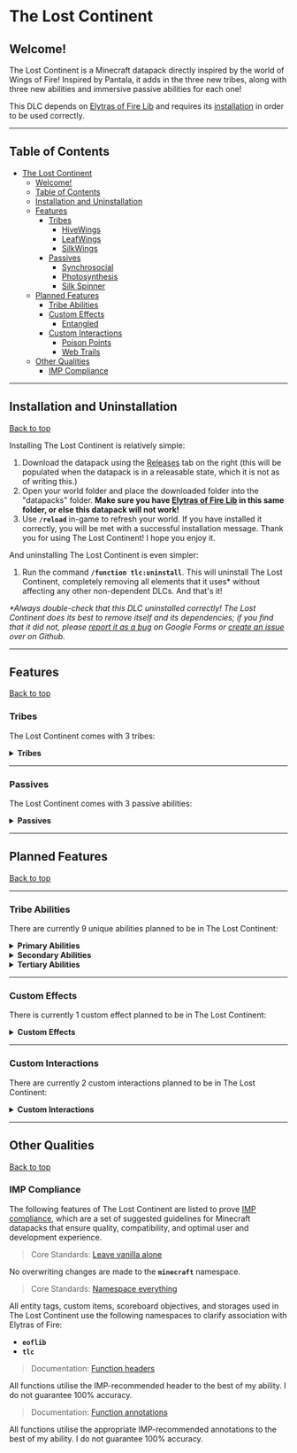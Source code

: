 # The Lost Continent

## Welcome!

The Lost Continent is a Minecraft datapack directly inspired by the world of Wings of Fire! Inspired by Pantala, it adds in the three new tribes, along with three new abilities and immersive passive abilities for each one!

This DLC depends on [Elytras of Fire Lib](https://github.com/iHeronGH/Elytras-of-Fire-Lib) and requires its [installation](#installation-and-uninstallation) in order to be used correctly.

---

## Table of Contents

- [The Lost Continent](#the-lost-continent)
  - [Welcome!](#welcome)
  - [Table of Contents](#table-of-contents)
  - [Installation and Uninstallation](#installation-and-uninstallation)
  - [Features](#features)
    - [Tribes](#tribes)
      - [HiveWings](#hivewings)
      - [LeafWings](#leafwings)
      - [SilkWings](#silkwings)
    - [Passives](#passives)
      - [Synchrosocial](#synchrosocial)
      - [Photosynthesis](#photosynthesis)
      - [Silk Spinner](#silk-spinner)
  - [Planned Features](#planned-features)
    - [Tribe Abilities](#tribe-abilities)
    - [Custom Effects](#custom-effects)
      - [Entangled](#entangled)
    - [Custom Interactions](#custom-interactions)
      - [Poison Points](#poison-points)
      - [Web Trails](#web-trails)
  - [Other Qualities](#other-qualities)
    - [IMP Compliance](#imp-compliance)

---

## Installation and Uninstallation

[Back to top](#)

Installing The Lost Continent is relatively simple:

1. Download the datapack using the [Releases](https://github.com/iHeronGH/The-Lost-Continent/releases) tab on the right (this will be populated when the datapack is in a releasable state, which it is not as of writing this.)
2. Open your world folder and place the downloaded folder into the "datapacks" folder. **Make sure you have [Elytras of Fire Lib](https://github.com/iHeronGH/Elytras-of-Fire-Lib/releases) in this same folder, or else this datapack will not work!**
3. Use **`/reload`** in-game to refresh your world. If you have installed it correctly, you will be met with a successful installation message. Thank you for using The Lost Continent! I hope you enjoy it.

And uninstalling The Lost Continent is even simpler:

1. Run the command **`/function tlc:uninstall`**. This will uninstall The Lost Continent, completely removing all elements that it uses\* without affecting any other non-dependent DLCs. And that's it!

 *\*Always double-check that this DLC uninstalled correctly! The Lost Continent does its best to remove itself and its dependencies; if you find that it did not, please [report it as a bug](https://docs.google.com/forms/d/e/1FAIpQLSfm4wEvcERhBCxIhuzV7Gi4yX_sYCBn8zpUE2acBfyOEFW7OA/viewform?usp=sf_link) on Google Forms or [create an issue](https://github.com/iHeronGH/The-Lost-Continent/issues) over on Github.*

---

## Features

[Back to top](#)

### Tribes

The Lost Continent comes with 3 tribes:

<details>

**<summary> Tribes </summary>**

[Back to top](#)

#### HiveWings

> *"The HiveWings are a cooperative bunch, able to work together in unison to accomplish great things. Between the wicked stingers they wield and the foul stench they can weaponize, even alone they are ferocious combatants, but together they are unstoppable."*
> *\- C*

Passive Abilities: [Synchrosocial](#synchrosocial)<br>
Primary Ability: [Acid Spray](#tribe-abilities)<br>
Secondary Ability: [Hive Mind](#tribe-abilities)<br>
Tertiary Ability: [Sting Strike](#tribe-abilities)

Innate Attributes:

- Strength 2

#### LeafWings

> *"The LeafWings are the epitome of adaptation. Having lost their forest homes to a savage war, they've honed their affinity for nature over thousands of years in the form of Leafspeak, and by using this they can converse with and command flora to uncanny degrees."*
> *\- C*

Passive Abilities: [Photosynthesis](#photosynthesis)<br>
Primary Ability: [Fury Shift](#tribe-abilities)<br>
Secondary Ability: [Leafspeak](#tribe-abilities)<br>
Tertiary Ability: [Venom Aura](#tribe-abilities)

Innate Attributes:

- Speed 1
- Strength 1

#### SilkWings

> *"The SilkWings are a deceptively passive tribe. Able to produce silk stronger than nearly any other material known to dragonkind, they use this to ensnare prey and opponents alike. Angering a SilkWing takes guts, time... and a lot of stupidity."*
> *\- C*

Passive Abilities: [Silk Spinner](#silk-spinner)<br>
Primary Ability: [Silk Shot](#tribe-abilities)<br>
Secondary Ability: [Sense](#tribe-abilities)<br>
Tertiary Ability: [Webbing](#tribe-abilities)

Innate Attributes:

- Speed 2

</details>

---

### Passives

The Lost Continent comes with 3 passive abilities:

<details>

**<summary> Passives </summary>**

[Back to top](#)

#### Synchrosocial

Synchrosocial is a [HiveWing](#hivewings) passive ability. It gives varying levels of Speed depending on how many other HiveWings are around the user.

| Level |     Activation     |    Effect    | Charge Duration | Cooldown |
| :---: | :----------------: | :----------: | :-------------: | :------: |
|   1   | 2 nearby HiveWings | Speed 1 (1s) |       ---       |   ---    |
|   2   | 3 nearby HiveWings | Speed 2 (3s) |       ---       |   ---    |
|   3   | 4 nearby HiveWings | Speed 3 (5s) |       ---       |   ---    |

#### Photosynthesis

Photosynthesis is a [LeafWing](#leafwings) passive ability. It gives variable levels of Regeneration depending on the time of day.

| Level |          Activation           |       Effect        | Charge Duration | Cooldown |
| :---: | :---------------------------: | :-----------------: | :-------------: | :------: |
|   1   | Time is between dawn and dusk | Regeneration 2 (2s) |       ---       |   20s    |

#### Silk Spinner

Silk Spinner is a [SilkWing](#silkwings) passive ability. It has special interactions with certain abilities and can have its charge rate increased by different means.

| Level |      Activation       |                              Effect                               | Charge Duration | Cooldown |
| :---: | :-------------------: | :---------------------------------------------------------------: | :-------------: | :------: |
|   1   | Charges automatically |  Silk Shot becomes Silk Snipe, shooting a straight line of silk   |       3s        |   ---    |
|   2   | Charges automatically |  Silk Shot becomes Silk Snipe, shooting a straight line of silk   |       4s        |   ---    |
|   3   | Charges automatically |  Silk Shot becomes Silk Snipe, shooting a straight line of silk   |       5s        |   ---    |
|   4   | Charges automatically | Silk Shot becomes Silk Burst, blasting three arcing lines of silk |       6s        |   ---    |
|   5   | Charges automatically | Silk Shot becomes Silk Burst, blasting three arcing lines of silk |       6s        |   ---    |

</details>

---

## Planned Features

[Back to top](#)

---

### Tribe Abilities

There are currently 9 unique abilities planned to be in The Lost Continent:

<details>

**<summary> Primary Abilities </summary>**

[Back to top](#)

|  Ability   |         Tribes          | Cooldown |     Activation      |                    Self Effects                     |                                                         Enemy Effects                                                          |
| :--------: | :---------------------: | :------: | :-----------------: | :-------------------------------------------------: | :----------------------------------------------------------------------------------------------------------------------------: |
| Acid Spray | [HiveWings](#hivewings) |   10s    | Sneak + Right-click |                         ---                         |                                                 Wither 3 (2s)<br>Nausea 1 (8s)                                                 |
| Fury Shift | [LeafWings](#leafwings) |   10s    | Sneak + Right-click |                         ---                         |            **Poison Dart Mode:**<br>Poison 2 (3s)<br><br>**Sap Sling Mode:**<br>Slowness 3 (4s)<br>Weakness 1 (4s)             |
| Fury Shift | [LeafWings](#leafwings) |   ---    |     Right-click     | Toggles between Poison Dart mode and Sap Sling mode |                                                              ---                                                               |
| Silk Shot  | [SilkWings](#silkwings) |   10s    | Sneak + Right-click |         Consumes 3 charges of Silk Spinner          | **Silk Snipe:**<br>Slowness 3 (4s)<br>Mining Fatigue 1 (4s)<br><br>**Silk Burst:**<br>Slowness 3 (4s)<br>Mining Fatigue 2 (4s) |

</details>

<details>

**<summary> Secondary Abilities </summary>**

[Back to top](#)

|  Ability  |         Tribes          | Cooldown | Activation  |                                                                                                              Self Effects                                                                                                              |                                       Enemy Effects                                       |
| :-------: | :---------------------: | :------: | :---------: | :------------------------------------------------------------------------------------------------------------------------------------------------------------------------------------------------------------------------------------: | :---------------------------------------------------------------------------------------: |
| Hive Mind | [HiveWings](#hivewings) |   24s    | Right-click | Strength 2 (6s)<br><br>**[Hive Mind](#synchrosocial) 1:**<br>Speed 2 (6s)<br><br>**[Hive Mind](#synchrosocial) 2:**<br>Speed 3 (6s)<br><br>**[Hive Mind](#synchrosocial) 3:**<br>Speed 3 (6s)<br>Nearby HiveWings gain Strength 2 (6s) |                                            ---                                            |
| Leafspeak | [LeafWings](#leafwings) |   24s    | Right-click |                                                                                                           Resistance 1 (6s)                                                                                                            | Summons 3 Poison Points randomly placed within a short radius, each lasting for 8 seconds |
|   Sense   | [SilkWings](#silkwings) |   ---    |    Hold     |                                                                   Creates aural and visual indicators detecting nearby enemies, growing in frequency with proximity                                                                    |                                            ---                                            |

</details>

<details>

**<summary> Tertiary Abilities </summary>**

[Back to top](#)

|   Ability    |         Tribes          | Cooldown | Activation  |                  Self Effects                  |                                                     Enemy Effects                                                     |
| :----------: | :---------------------: | :------: | :---------: | :--------------------------------------------: | :-------------------------------------------------------------------------------------------------------------------: |
| Sting Strike | [HiveWings](#hivewings) |   40s    |    Melee    |                      ---                       | **Paralysis Mode:**<br>Slowness 5 (8s)<br>Weakness 2 (8s)<br><br>**Poison Mode:**<br>Poison 4 (8s)<br>Weakness 2 (5s) |
| Sting Strike | [HiveWings](#hivewings) |   ---    | Right-click | Toggles between Paralysis mode and Poison mode |                                                          ---                                                          |
|  Venom Aura  | [LeafWings](#leafwings) |   12s    |    Melee    |                      ---                       |                                                          ---                                                          |
|   Webbing    | [SilkWings](#silkwings) |   12s    |    Melee    |                      ---                       |                                    Slowness 3 (6s)<br>[Entangled](#entangled) (6s)                                    |
|   Webbing    | [SilkWings](#silkwings) |   ---    |    Hold     |        Silk Spinner charges 33% faster         |                                                          ---                                                          |

</details>

---

### Custom Effects

There is currently 1 custom effect planned to be in The Lost Continent:

<details>

**<summary> Custom Effects </summary>**

[Back to top](#)

#### Entangled

Entangled is a custom effect that forces those affected by it to leave a path of [Web Trails](#web-trails).

|           Ability           | Level |      Interaction       |
| :-------------------------: | :---: | :--------------------: |
| [Webbing](#tribe-abilities) |   1   | Applies Entangled (6s) |

</details>

---

### Custom Interactions

There are currently 2 custom interactions planned to be in The Lost Continent:

<details>

**<summary> Custom Interactions </summary>**

[Back to top](#)

#### Poison Points

Poison Points are decently-sized pools of toxins that inflict nasty effects on those who wander into them.

|     Tribe     |           Interaction            |
| :-----------: | :------------------------------: |
| Non-LeafWings | Poison 4 (2s)<br>Slowness 2 (2s) |

#### Web Trails

Web Trails are small blobs of silk left behind by those affected by Entangled. While most tribes caught in them will be negatively affected, SilkWings can use these webs to gain special buffs.

|     Tribe     |                   Interaction                   |
| :-----------: | :---------------------------------------------: |
| Non-SilkWings |                 Slowness 2 (3s)                 |
|   SilkWings   | Speed 3 (3s)<br>Silk Spinner charges 20% faster |

</details>

---

## Other Qualities

[Back to top](#)

### IMP Compliance

The following features of The Lost Continent are listed to prove [IMP compliance](https://github.com/Arcensoth/imp-spec), which are a set of suggested guidelines for Minecraft datapacks that ensure quality, compatibility, and optimal user and development experience.

> Core Standards: [Leave vanilla alone](https://github.com/Arcensoth/imp-spec/blob/master/docs/imp_core.md#1-leave-vanilla-alone)

No overwriting changes are made to the **`minecraft`** namespace.

> Core Standards: [Namespace everything](https://github.com/Arcensoth/imp-spec/blob/master/docs/imp_core.md#2-namespace-everything)

All entity tags, custom items, scoreboard objectives, and storages used in The Lost Continent use the following namespaces to clarify association with Elytras of Fire:

- **`eoflib`**
- **`tlc`**

> Documentation: [Function headers](https://github.com/Arcensoth/imp-spec/blob/master/docs/imp_doc.md#function-headers)

All functions utilise the IMP-recommended header to the best of my ability. I do not guarantee 100% accuracy.

> Documentation: [Function annotations](https://github.com/Arcensoth/imp-spec/blob/master/docs/imp_doc.md#function-annotations)

All functions utilise the appropriate IMP-recommended annotations to the best of my ability. I do not guarantee 100% accuracy.
